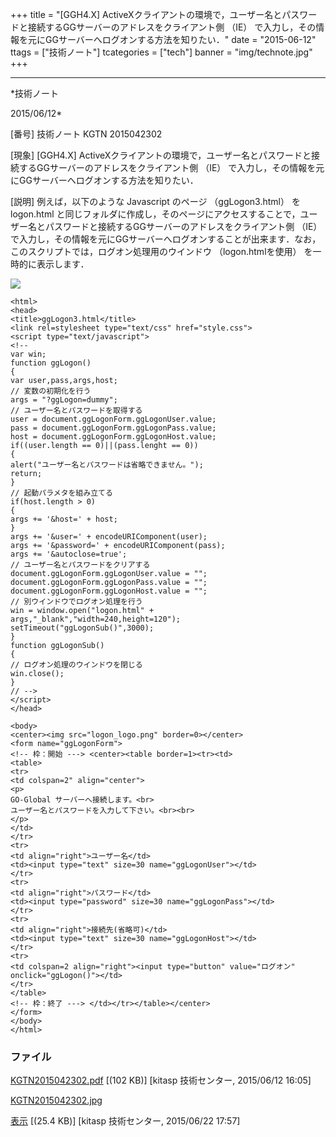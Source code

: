 ﻿+++
title = "[GGH4.X] ActiveXクライアントの環境で，ユーザー名とパスワードと接続するGGサーバーのアドレスをクライアント側 （IE） で入力し，その情報を元にGGサーバーへログオンする方法を知りたい．"
date = "2015-06-12"
ttags = ["技術ノート"]
tcategories = ["tech"]
banner = "img/technote.jpg"
+++

-----------------------------------------------------------------------------------------------------------------------------

*技術ノート

2015/06/12*


[番号]
技術ノート KGTN 2015042302

[現象]
[GGH4.X]
ActiveXクライアントの環境で，ユーザー名とパスワードと接続するGGサーバーのアドレスをクライアント側
（IE） で入力し，その情報を元にGGサーバーへログオンする方法を知りたい．

[説明]
例えば，以下のような Javascript のページ （ggLogon3.html） を logon.html
と同じフォルダに作成し，そのページにアクセスすることで，ユーザー名とパスワードと接続するGGサーバーのアドレスをクライアント側
（IE）
で入力し，その情報を元にGGサーバーへログオンすることが出来ます．なお，このスクリプトでは，ログオン処理用のウインドウ
（logon.htmlを使用） を一時的に表示します．

![](http://techreport.kitasp.net/attachments/download/2047/KGTN2015042302.jpg)

    <html>
    <head>
    <title>ggLogon3.html</title>
    <link rel=stylesheet type="text/css" href="style.css">
    <script type="text/javascript">
    <!--
    var win;
    function ggLogon()
    {
    var user,pass,args,host;
    // 変数の初期化を行う
    args = "?ggLogon=dummy";
    // ユーザー名とパスワードを取得する
    user = document.ggLogonForm.ggLogonUser.value;
    pass = document.ggLogonForm.ggLogonPass.value;
    host = document.ggLogonForm.ggLogonHost.value;
    if((user.length == 0)||(pass.lenght == 0))
    {
    alert("ユーザー名とパスワードは省略できません。");
    return;
    }
    // 起動パラメタを組み立てる
    if(host.length > 0)
    {
    args += '&host=' + host;
    }
    args += '&user=' + encodeURIComponent(user);
    args += '&password=' + encodeURIComponent(pass);
    args += '&autoclose=true';
    // ユーザー名とパスワードをクリアする
    document.ggLogonForm.ggLogonUser.value = "";
    document.ggLogonForm.ggLogonPass.value = "";
    document.ggLogonForm.ggLogonHost.value = "";
    // 別ウインドウでログオン処理を行う
    win = window.open("logon.html" + args,"_blank","width=240,height=120");
    setTimeout("ggLogonSub()",3000);
    }
    function ggLogonSub()
    {
    // ログオン処理のウインドウを閉じる
    win.close();
    }
    // -->
    </script>
    </head>

    <body>
    <center><img src="logon_logo.png" border=0></center>
    <form name="ggLogonForm">
    <!-- 枠：開始 ---> <center><table border=1><tr><td>
    <table>
    <tr>
    <td colspan=2" align="center">
    <p>
    GO-Global サーバーへ接続します。<br>
    ユーザー名とパスワードを入力して下さい。<br><br>
    </p>
    </td>
    </tr>
    <tr>
    <td align="right">ユーザー名</td>
    <td><input type="text" size=30 name="ggLogonUser"></td>
    </tr>
    <tr>
    <td align="right">パスワード</td>
    <td><input type="password" size=30 name="ggLogonPass"></td>
    </tr>
    <tr>
    <td align="right">接続先(省略可)</td>
    <td><input type="text" size=30 name="ggLogonHost"></td>
    </tr>
    <tr>
    <td colspan=2 align="right"><input type="button" value="ログオン" 
    onclick="ggLogon()"></td>
    </tr>
    </table>
    <!-- 枠：終了 ---> </td></tr></table></center>
    </form>
    </body>
    </html>


### ファイル

 
 


[KGTN2015042302.pdf](http://techreport.kitasp.net/attachments/download/1902/KGTN2015042302.pdf)
 [(102 KB)] [kitasp 技術センター, 2015/06/12
16:05]

[KGTN2015042302.jpg](http://techreport.kitasp.net/attachments/download/2047/KGTN2015042302.jpg)

[表示](http://techreport.kitasp.net/attachments/2047/KGTN2015042302.jpg "表示")
 [(25.4 KB)] [kitasp 技術センター, 2015/06/22
17:57]


 


 

